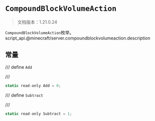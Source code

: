 # `CompoundBlockVolumeAction`

> 文档版本：1.21.0.24

`CompoundBlockVolumeAction`枚举。script_api.@minecraft/server.compoundblockvolumeaction.description

## 常量

/// define
`Add`


///

```js
static read-only Add = 0;
```


/// define
`Subtract`


///

```js
static read-only Subtract = 1;
```

